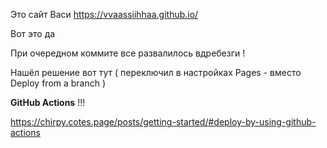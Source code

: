 Это сайт Васи https://vvaassiihhaa.github.io/



Вот это да

При очередном коммите все развалилось вдребезги !

Нашёл решение вот тут ( переключил в настройках Pages - вместо Deploy from a branch )

**GitHub Actions** !!!

https://chirpy.cotes.page/posts/getting-started/#deploy-by-using-github-actions
